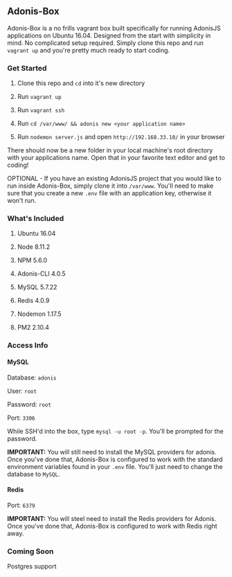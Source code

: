 ## Adonis-Box

Adonis-Box is a no frills vagrant box built specifically for running AdonisJS applications on Ubuntu 16.04.
Designed from the start with simplicity in mind. No complicated setup required.
Simply clone this repo and run `vagrant up` and you're pretty much ready to start coding.

### Get Started

1) Clone this repo and `cd` into it's new directory

2) Run `vagrant up`

3) Run `vagrant ssh`

4) Run `cd /var/www/ && adonis new <your application name>`

5) Run `nodemon server.js` and open `http://192.168.33.10/` in your browser

There should now be a new folder in your local machine's root directory with your applications name. Open that in your favorite text editor and get to coding!

OPTIONAL - If you have an existing AdonisJS project that you would like to run inside Adonis-Box, simply clone it into `/var/www`. You'll need to make sure that you create a new `.env` file with an application key, otherwise it won't run.

### What's Included

1) Ubuntu 16.04

2) Node 8.11.2

3) NPM 5.6.0

4) Adonis-CLI 4.0.5

5) MySQL 5.7.22

6) Redis 4.0.9

7) Nodemon 1.17.5

8) PM2 2.10.4

### Access Info

#### MySQL
Database: `adonis`

User: `root`

Password: `root`

Port: `3306`

While SSH'd into the box, type `mysql -u root -p`. You'll be prompted for the password.

**IMPORTANT:** 
You will still need to install the MySQL providers for adonis. Once you've done that, Adonis-Box is configured to work with the standard environment variables found in your `.env` file.  You'll just need to change the database to `MySQL`.

#### Redis

Port: `6379`

**IMPORTANT:** 
You will steel need to install the Redis providers for Adonis. Once you've done that, Adonis-Box is configured to work with Redis right away.

### Coming Soon

Postgres support

